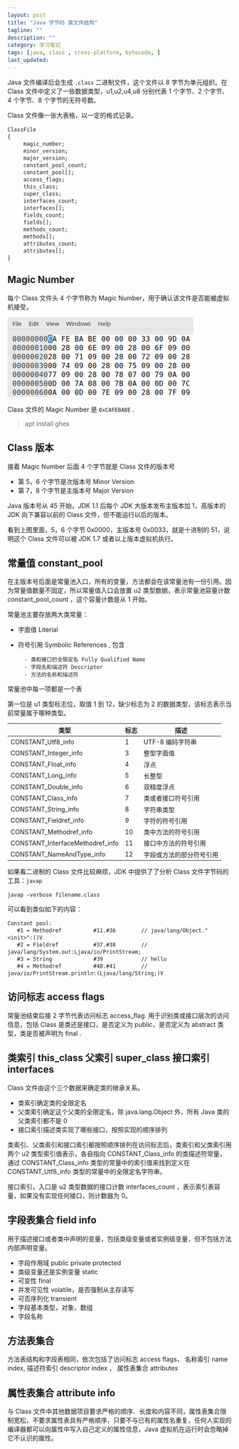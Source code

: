 ```yaml
---
layout: post
title: "Java 字节码 类文件结构"
tagline: ""
description: ""
category: 学习笔记
tags: [java, class , cross-platform, bytecode, ]
last_updated:
---
```


Java 文件编译后会生成 `.class` 二进制文件，这个文件以 8 字节为单元组织。在 Class 文件中定义了一些数据类型，u1,u2,u4,u8 分别代表 1 个字节、2 个字节、4 个字节、8 个字节的无符号数。

Class 文件像一张大表格，以一定的格式记录。

	ClassFile
	{
		 magic_number;
		 minor_version;
		 major_version;
		 constant_pool_count;
		 constant_pool[];
		 access_flags;
		 this_class;
		 super_class;
		 interfaces_count;
		 interfaces[];
		 fields_count;
		 fields[];
		 methods_count;
		 methods[];
		 attributes_count;
		 attributes[];
	}


## Magic Number
每个 Class 文件头 4 个字节称为 Magic Number，用于确认该文件是否能被虚拟机接受。

![java class magic number](/assets/java-class-file-magic-number.png)

Class 文件的 Magic Number 是 `0xCAFEBABE` .

> apt install ghex

## Class 版本
接着 Magic Number 后面 4 个字节就是 Class 文件的版本号

- 第 5，6 个字节是次版本号 Minor Version
- 第 7，8 个字节是主版本号 Major Version

Java 版本号从 45 开始，JDK 1.1 后每个 JDK 大版本发布主版本加 1，高版本的 JDK 向下兼容以前的 Class 文件，但不能运行以后的版本。

看到上图里面，5，6 个字节 0x0000，主版本号 0x0033，就是十进制的 51，说明这个 Class 文件可以被 JDK 1.7 或者以上版本虚拟机执行。

## 常量值 constant_pool
在主版本号后面是常量池入口，所有的变量，方法都会在该常量池有一份引用。因为常量值数量不固定，所以常量值入口会放置 u2 类型数据，表示常量池容量计数 constant_pool_count ，这个容量计数是从 1 开始。

常量池主要存放两大类常量：

- 字面值 Literial
- 符号引用 Symbolic References , 包含

		- 类和接口的全限定名 Fully Qualified Name
		- 字段名和描述符 Descriptor
		- 方法的名称和描述符

常量池中每一项都是一个表

第一位是 u1 类型标志位，取值 1 到 12，缺少标志为 2 的数据类型，该标志表示当前常量属于哪种类型。

类型      | 标志            | 描述
----------|-----------------|-------------------
CONSTANT_Utf8_info   | 1  | UTF-8 编码字符串
CONSTANT_Integer_info   | 3  | 整型字面值
CONSTANT_Float_info   | 4  | 浮点
CONSTANT_Long_info   | 5  | 长整型
CONSTANT_Double_info   | 6  | 双精度浮点
CONSTANT_Class_info   | 7  | 类或者接口符号引用
CONSTANT_String_info   | 8  | 字符串类型
CONSTANT_Fieldref_info   | 9  | 字符的符号引用
CONSTANT_Methodref_info   | 10  | 类中方法的符号引用
CONSTANT_InterfaceMethodref_info   | 11  | 接口中方法的符号引用
CONSTANT_NameAndType_info   | 12  | 字段或方法的部分符号引用

如果看二进制的 Class 文件比较麻烦，JDK 中提供了了分析 Class 文件字节码的工具：`javap`

	javap -verbose filename.class

可以看到类似如下的内容：

	Constant pool:
	   #1 = Methodref          #11.#36        // java/lang/Object."<init>":()V
	   #2 = Fieldref           #37.#38        // java/lang/System.out:Ljava/io/PrintStream;
	   #3 = String             #39            // hello
	   #4 = Methodref          #40.#41        // java/io/PrintStream.println:(Ljava/lang/String;)V


## 访问标志 access flags
常量池结束后接 2 字节代表访问标志 access_flag. 用于识别类或接口层次的访问信息，包括 Class 是类还是接口，是否定义为 public，是否定义为 abstract 类型，类是否被声明为 final .

## 类索引 this_class 父索引 super_class 接口索引 interfaces
Class 文件由这个三个数据来确定类的继承关系。

- 类索引确定类的全限定名
- 父类索引确定这个父类的全限定名，除 java.lang.Object 外，所有 Java 类的父类索引都不是 0
- 接口索引描述类实现了哪些接口，按照实现的顺序排列

类索引、父类索引和接口索引都按照顺序排列在访问标志后，类索引和父类索引用两个 u2 类型索引值表示，各自指向 CONSTANT_Class_info 的类描述符常量，通过 CONSTANT_Class_info 类型的常量中的索引值来找到定义在 CONSTANT_Utf8_info 类型的常量中的全限定名字符串。

接口索引，入口是 u2 类型数据的接口计数 interfaces_count ，表示索引表容量，如果没有实现任何接口，则计数器为 0。

## 字段表集合 field info
用于描述接口或者类中声明的变量，包括类级变量或者实例级变量，但不包括方法内部声明变量。

- 字段作用域 public private protected
- 类级变量还是实例变量 static
- 可变性 final
- 并发可见性 volatile，是否强制从主存读写
- 可否序列化 transient
- 字段基本类型，对象，数组
- 字段名称

## 方法表集合
方法表结构和字段表相同，依次包括了访问标志 access flags， 名称索引 name index, 描述符索引 descriptor index ， 属性表集合 attributes

## 属性表集合 attribute info
与 Class 文件中其他数据项目要求严格的顺序、长度和内容不同，属性表集合限制宽松，不要求属性表具有严格顺序，只要不与已有的属性名重复，任何人实现的编译器都可以向属性中写入自己定义的属性信息，Java 虚拟机在运行时会忽略掉它不认识的属性。


